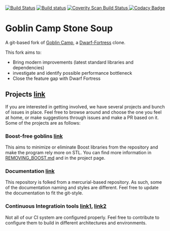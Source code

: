 [![Build Status](https://travis-ci.com/y2s82/goblin_camp.svg?branch=master)](https://travis-ci.com/y2s82/goblin_camp)
[![Build status](https://ci.appveyor.com/api/projects/status/75p0qey231mif0at?svg=true)](https://ci.appveyor.com/project/y2s82/goblin-camp)
<a href="https://scan.coverity.com/projects/y2s82-goblin_camp">
  <img alt="Coverity Scan Build Status"
       src="https://scan.coverity.com/projects/17220/badge.svg"/>
</a>
[![Codacy Badge](https://api.codacy.com/project/badge/Grade/9ce43a8ad3284f28888078e434f50ba9)](https://www.codacy.com/app/y2s82/goblin_camp?utm_source=github.com&amp;utm_medium=referral&amp;utm_content=y2s82/goblin_camp&amp;utm_campaign=Badge_Grade)

# Goblin Camp Stone Soup

A git-based fork of [Goblin Camp](https://bitbucket.org/genericcontainer/goblin-camp), a [Dwarf-Fortress](http://www.bay12games.com/dwarves/) clone.

This fork aims to:
- Bring modern improvements (latest standard libraries and dependencies)
- investigate and identify possible performance bottleneck
- Close the feature gap with Dwarf Fortress

## Projects [link](https://github.com/y2s82/goblin_camp/projects)
If you are interested in getting involved, we have several projects and bunch of issues in place.  Feel free to browse around and choose the one you feel at home, or make suggestions through issues and make a PR based on it.  Some of the projects are as follows:
### Boost-free goblins [link](https://github.com/y2s82/goblin_camp/projects/4)
This aims to minimize or eliminate Boost libraries from the repository and make the program rely more on STL.  You can find more information in [REMOVING_BOOST.md](REMOVING_BOOST.md) and in the project page.
### Documentation [link](https://github.com/y2s82/goblin_camp/projects/2)
This repository is folked from a mercurial-based repository.  As such, some of the documentation naming and styles are different.  Feel free to update the documentation to fit the git-style.
### Continuous Integratioin tools [link1](https://github.com/y2s82/goblin_camp/projects/1), [link2](https://github.com/y2s82/goblin_camp/projects/3)
Not all of our CI system are configured properly.  Feel free to contribute to configure them to build in different architectures and environments.
